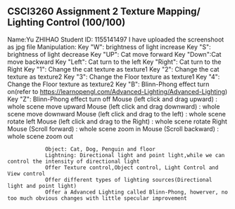 ## CSCI3260 Assignment 2 Texture Mapping/ Lighting Control  (100/100)

Name:Yu ZHIHAO
Student ID: 1155141497
I have uploaded the screenshoot as jpg file
Manipulation:
	Key "W": brightness of light increase
	Key "S": brightness of light decrease
	Key "UP": Cat move forward
	Key "Down":Cat move backward
	Key "Left": Cat turn to the left
	Key "Right": Cat turn to the Right
	Key "1": Change the cat texture as texture1
	Key "2": Change the cat texture as texture2
	Key "3": Change the Floor texture as texture1
	Key "4": Change the Floor texture as texture2
                Key "B": Blinn-Phong effect turn on(refer to https://learnopengl.com/Advanced-Lighting/Advanced-Lighting)
                Key "Z": Blinn-Phong effect turn off
	Mouse (left click and drag upward) : whole scene move upward
	Mouse (left click and drag downward) : whole scene move downward
	Mouse (left click and drag to the left) : whole scene rotate left
	Mouse (left click and drag to the Right) : whole scene rotate Right
	Mouse (Scroll forward) : whole scene zoom in
	Mouse (Scroll backward) : whole scene zoom out
                
                Object: Cat, Dog, Penguin and floor
                Lightning: Directional light and point light,while we can control the intensity of directional light
                Offer Texture control,Object control, Light Control and View control
                Offer different types of lighting sources(Directional light and point light)
                Offer a Advanced Lighting called Blinn-Phong, howerver, no too much obvious changes with little specular improvement
                
	


